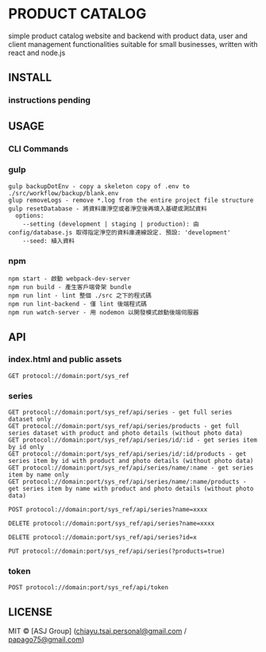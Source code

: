 # PRODUCT CATALOG
simple product catalog website and backend with product data, user and client management functionalities suitable for small businesses, written with react and node.js

## INSTALL

### instructions pending

## USAGE
### CLI Commands
### gulp
```
gulp backupDotEnv - copy a skeleton copy of .env to ./src/workflow/backup/blank.env
glup removeLogs - remove *.log from the entire project file structure
gulp resetDatabase - 將資料庫淨空或者淨空後再填入基礎或測試資料
  options:
    --setting (development | staging | production): 由 config/database.js 取得指定淨空的資料庫連線設定. 預設: 'development'
    --seed: 植入資料
```

### npm
```
npm start - 啟動 webpack-dev-server
npm run build - 產生客戶端骨架 bundle
npm run lint - lint 整個 ./src 之下的程式碼
npm run lint-backend - 僅 lint 後端程式碼
npm run watch-server - 用 nodemon 以開發模式啟動後端伺服器
```

## API
### index.html and public assets
```
GET protocol://domain:port/sys_ref
```

### series
```
GET protocol://domain:port/sys_ref/api/series - get full series dataset only
GET protocol://domain:port/sys_ref/api/series/products - get full series dataset with product and photo details (without photo data)
GET protocol://domain:port/sys_ref/api/series/id/:id - get series item by id only
GET protocol://domain:port/sys_ref/api/series/id/:id/products - get series item by id with product and photo details (without photo data)
GET protocol://domain:port/sys_ref/api/series/name/:name - get series item by name only
GET protocol://domain:port/sys_ref/api/series/name/:name/products - get series item by name with product and photo details (without photo data)

POST protocol://domain:port/sys_ref/api/series?name=xxxx

DELETE protocol://domain:port/sys_ref/api/series?name=xxxx

DELETE protocol://domain:port/sys_ref/api/series?id=x

PUT protocol://domain:port/sys_ref/api/series(?products=true)

```

### token
```
POST protocol://domain:port/sys_ref/api/token
```

## LICENSE
MIT © [ASJ Group] (chiayu.tsai.personal@gmail.com / papago75@gmail.com)
